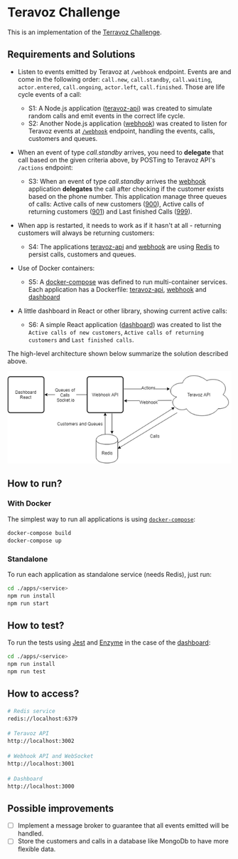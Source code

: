 # Teravoz Challenge

This is an implementation of the [Terravoz Challenge](https://github.com/teravoz/challenge/tree/master/full-stack/README.md).

## Requirements and Solutions

- Listen to events emitted by Teravoz at `/webhook` endpoint. Events are and come in the following order: `call.new`, `call.standby`, `call.waiting`, `actor.entered`, `call.ongoing`, `actor.left`, `call.finished`. Those are life cycle events of a call:

  - S1: A Node.js application ([teravoz-api](https://github.com/mgpdev/teravoz-challenge/tree/master/apps/teravoz-api)) was created to simulate random calls and emit events in the correct life cycle.
  - S2: Another Node.js application ([webhook](https://github.com/mgpdev/teravoz-challenge/tree/master/apps/webhook)) was created to listen for Teravoz events at [`/webhook`](https://github.com/mgpdev/teravoz-challenge/blob/master/apps/webhook/src/routes/webhook.js#L4) endpoint, handling the events, calls, customers and queues.

- When an event of type _call.standby_ arrives, you need to **delegate** that call based on the given criteria above, by POSTing to Teravoz API's `/actions` endpoint:

  - S3: When an event of type _call.standby_ arrives the [webhook](https://github.com/mgpdev/teravoz-challenge/tree/master/apps/webhook) application **delegates** the call after checking if the customer exists based on the phone number. This application manage three queues of calls: Active calls of new customers ([900](https://github.com/mgpdev/teravoz-challenge/blob/master/apps/webhook/src/services/handle-queues.js#L5)), Active calls of returning customers ([901](https://github.com/mgpdev/teravoz-challenge/blob/master/apps/webhook/src/services/handle-queues.js#L6)) and Last finished Calls ([999](https://github.com/mgpdev/teravoz-challenge/blob/master/apps/webhook/src/services/handle-queues.js#L7)).

- When app is restarted, it needs to work as if it hasn't at all - returning customers will always be returning customers:

  - S4: The applications [teravoz-api](https://github.com/mgpdev/teravoz-challenge/tree/master/apps/teravoz-api) and [webhook](https://github.com/mgpdev/teravoz-challenge/tree/master/apps/webhook) are using [Redis](https://github.com/mgpdev/teravoz-challenge/blob/master/docker-compose.yml#L35) to persist calls, customers and queues.

- Use of Docker containers:

  - S5: A [docker-compose](https://github.com/mgpdev/teravoz-challenge/blob/master/docker-compose.yml) was defined to run multi-container services. Each application has a Dockerfile: [teravoz-api](https://github.com/mgpdev/teravoz-challenge/blob/master/apps/teravoz-api/Dockerfile), [webhook](https://github.com/mgpdev/teravoz-challenge/blob/master/apps/webhook/Dockerfile) and [dashboard](https://github.com/mgpdev/teravoz-challenge/blob/master/apps/dashboard/Dockerfile)

- A little dashboard in React or other library, showing current active calls:

  - S6: A simple React application ([dashboard](https://github.com/mgpdev/teravoz-challenge/tree/master/apps/dashboard)) was created to list the `Active calls of new customers`, `Active calls of returning customers` and `Last finished calls`.

The high-level architecture shown below summarize the solution described above.

![alt Architecture](teravoz-challenge-architecture.png)

## How to run?

### With Docker

The simplest way to run all applications is using [`docker-compose`](https://docs.docker.com/compose/):

```bash
docker-compose build
docker-compose up
```

### Standalone

To run each application as standalone service (needs Redis), just run:

```bash
cd ./apps/<service>
npm run install
npm run start
```

## How to test?

To run the tests using [Jest](https://jestjs.io/) and [Enzyme](http://airbnb.io/enzyme/) in the case of the [dashboard](https://github.com/mgpdev/teravoz-challenge/blob/master/apps/dashboard/package.json#L38):

```bash
cd ./apps/<service>
npm run install
npm run test
```

## How to access?

```bash
# Redis service
redis://localhost:6379

# Teravoz API
http://localhost:3002

# Webhook API and WebSocket
http://localhost:3001

# Dashboard
http://localhost:3000
```

## Possible improvements

- [ ] Implement a message broker to guarantee that all events emitted will be handled.
- [ ] Store the customers and calls in a database like MongoDb to have more flexible data.
